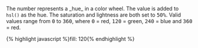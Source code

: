 <p class="b20" markdown="1">
The number represents a _hue_ in a color wheel. The value is added to <code>hsl()</code> as the hue. The saturation and lightness are both set to <samp class="string">50%</samp>. Valid values range from <samp class="number">0</samp> to <samp class="number">360</samp>, where <samp class="number">0</samp> = red, <samp class="number">120</samp> = green, <samp class="number">240</samp> = blue and <samp class="number">360</samp> = red.
</p>
{% highlight javascript %}fill: 120{% endhighlight %}